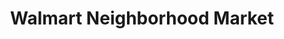 ---
title: "Walmart Neighborhood Market"
url: /indianapolis/walmart-neighborhood-market-michigan-road/
shop: Supermarkt
---